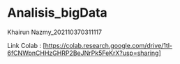 # Analisis_bigData


Khairun Nazmy_202110370311117

Link Colab : [https://colab.research.google.com/drive/1tl-6fCNWpnCHHzGHRP2BeJNrPk5FeKrX?usp=sharing]
